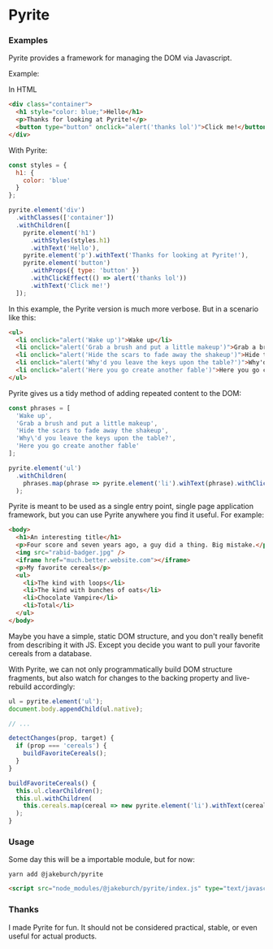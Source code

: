 # Pyrite

### Examples

Pyrite provides a framework for managing the DOM via Javascript. 

Example:

In HTML
```html
<div class="container">
  <h1 style="color: blue;">Hello</h1>
  <p>Thanks for looking at Pyrite!</p>
  <button type="button" onclick="alert('thanks lol')">Click me!</button>
</div>
```

With Pyrite:
```js
const styles = {
  h1: {
    color: 'blue'
  }
};

pyrite.element('div')
  .withClasses(['container'])
  .withChildren([
    pyrite.element('h1')
      .withStyles(styles.h1)
      .withText('Hello'),
    pyrite.element('p').withText('Thanks for looking at Pyrite!'),
    pyrite.element('button')
      .withProps({ type: 'button' })
      .withClickEffect(() => alert('thanks lol'))
      .withText('Click me!')
  ]);
```

In this example, the Pyrite version is much more verbose. But in a scenario like this:
```html
<ul>
  <li onclick="alert('Wake up')">Wake up</li>
  <li onclick="alert('Grab a brush and put a little makeup')">Grab a brush and put a little makeup</li>
  <li onclick="alert('Hide the scars to fade away the shakeup')">Hide the scars to fade away the shakeup</li>
  <li onclick="alert('Why'd you leave the keys upon the table?')">Why'd you leave the keys upon the table?</li>
  <li onclick="alert('Here you go create another fable')">Here you go create another fable</li>
</ul>
```

Pyrite gives us a tidy method of adding repeated content to the DOM:
```ts
const phrases = [
  'Wake up',
  'Grab a brush and put a little makeup',
  'Hide the scars to fade away the shakeup',
  'Why\'d you leave the keys upon the table?',
  'Here you go create another fable'
];

pyrite.element('ul')
  .withChildren(
    phrases.map(phrase => pyrite.element('li').wihText(phrase).withClickEffect(() => alert(phrase))
  );
```

Pyrite is meant to be used as a single entry point, single page application framework, but you can use Pyrite anywhere you find it useful. For example:
```html
<body>
  <h1>An interesting title</h1>
  <p>Four score and seven years ago, a guy did a thing. Big mistake.</p>
  <img src="rabid-badger.jpg" />
  <iframe href="much.better.website.com"></iframe>
  <p>My favorite cereals</p>
  <ul>
    <li>The kind with loops</li>
    <li>The kind with bunches of oats</li>
    <li>Chocolate Vampire</li>
    <li>Total</li>
  </ul>
</body>
```

Maybe you have a simple, static DOM structure, and you don't really benefit from describing it with JS. Except you decide you want to pull your favorite cereals from a database.

With Pyrite, we can not only programmatically build DOM structure fragments, but also watch for changes to the backing property and live-rebuild accordingly:

```ts
ul = pyrite.element('ul');
document.body.appendChild(ul.native);

// ...

detectChanges(prop, target) {
  if (prop === 'cereals') {
    buildFavoriteCereals();
  }
}

buildFavoriteCereals() {
  this.ul.clearChildren();
  this.ul.withChildren( 
    this.cereals.map(cereal => new pyrite.element('li').withText(cereal));
  );
}
```

### Usage

Some day this will be a importable module, but for now:

```
yarn add @jakeburch/pyrite
```
```html
<script src="node_modules/@jakeburch/pyrite/index.js" type="text/javascript"></script>
```

### Thanks

I made Pyrite for fun. It should not be considered practical, stable, or even useful for actual products.
